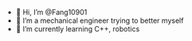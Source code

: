 - 👋 Hi, I’m @Fang10901
- 👀 I’m a mechanical engineer trying to better myself
- 🌱 I’m currently learning C++, robotics

<!---
--->
